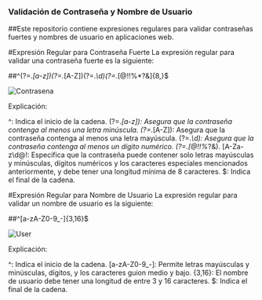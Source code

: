 ### Validación de Contraseña y Nombre de Usuario

##Este repositorio contiene expresiones regulares para validar contraseñas fuertes y nombres de usuario en aplicaciones web.

#Expresión Regular para Contraseña Fuerte
La expresión regular para validar una contraseña fuerte es la siguiente:

##^(?=.*[a-z])(?=.*[A-Z])(?=.*\d)(?=.*[@$!%*?&])[A-Za-z\d@$!%*?&]{8,}$

![Contrasena](https://github.com/Majin0328/LeneguajesAutomatas/assets/160747765/1c849ae0-f148-4d9f-b322-1c469f398ffb)

Explicación:

^: Indica el inicio de la cadena.
(?=.*[a-z]): Asegura que la contraseña contenga al menos una letra minúscula.
(?=.*[A-Z]): Asegura que la contraseña contenga al menos una letra mayúscula.
(?=.*\d): Asegura que la contraseña contenga al menos un dígito numérico.
(?=.[@$!%?&]): Asegura que la contraseña contenga al menos un carácter especial de los especificados (@$!%*?&).
[A-Za-z\d@$!%*?&]{8,}$: Especifica que la contraseña puede contener solo letras mayúsculas y minúsculas, dígitos numéricos y los 
caracteres especiales mencionados anteriormente, y debe tener una longitud mínima de 8 caracteres.
$: Indica el final de la cadena.

#Expresión Regular para Nombre de Usuario
La expresión regular para validar un nombre de usuario es la siguiente:

##^[a-zA-Z0-9_-]{3,16}$

![User](https://github.com/Majin0328/LeneguajesAutomatas/assets/160747765/65d33f6e-77af-495b-aae9-a6f02b85af55)

Explicación:

^: Indica el inicio de la cadena.
[a-zA-Z0-9_-]: Permite letras mayúsculas y minúsculas, dígitos, y los caracteres guion medio y bajo.
{3,16}: El nombre de usuario debe tener una longitud de entre 3 y 16 caracteres.
$: Indica el final de la cadena.
